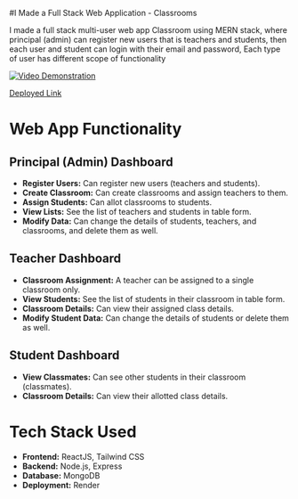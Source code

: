 #I Made a Full Stack Web Application - Classrooms

I made a full stack multi-user web app Classroom using MERN stack, where principal (admin) can register new users that is teachers and students, 
then each user and student can login with their email and password, Each type of user has different scope of functionality

[![Video Demonstration](https://img.youtube.com/vi/Fc4qWPOs8s8/0.jpg)](https://www.youtube.com/watch?v=Fc4qWPOs8s8)

[Deployed Link](https://classroom-frontend-klx8.onrender.com/)

# Web App Functionality

## Principal (Admin) Dashboard
- **Register Users:** Can register new users (teachers and students).
- **Create Classroom:** Can create classrooms and assign teachers to them.
- **Assign Students:** Can allot classrooms to students.
- **View Lists:** See the list of teachers and students in table form.
- **Modify Data:** Can change the details of students, teachers, and classrooms, and delete them as well.

## Teacher Dashboard
- **Classroom Assignment:** A teacher can be assigned to a single classroom only.
- **View Students:** See the list of students in their classroom in table form.
- **Classroom Details:** Can view their assigned class details.
- **Modify Student Data:** Can change the details of students or delete them as well.

## Student Dashboard
- **View Classmates:** Can see other students in their classroom (classmates).
- **Classroom Details:** Can view their allotted class details.

# Tech Stack Used

- **Frontend:** ReactJS, Tailwind CSS
- **Backend:** Node.js, Express
- **Database:** MongoDB
- **Deployment:** Render


